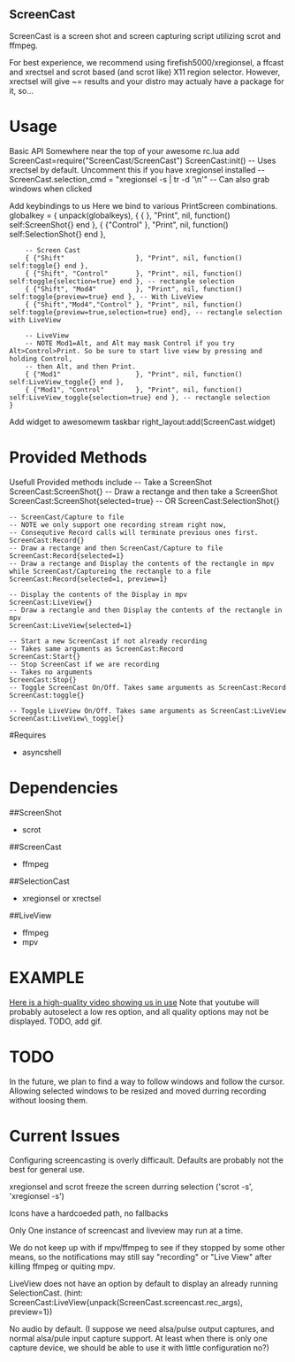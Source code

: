 
ScreenCast
----------

ScreenCast is a screen shot and screen capturing script utilizing scrot and ffmpeg.

For best experience, we recommend using firefish5000/xregionsel,
a ffcast and xrectsel and scrot based (and scrot like) X11 region selector. However, xrectsel will give ~= results and your distro may actualy have a package for it, so...

# Usage

Basic API
Somewhere near the top of your awesome rc.lua add
	ScreenCast=require("ScreenCast/ScreenCast")
	ScreenCast:init()
	-- Uses xrectsel by default. Uncomment this if you have xregionsel installed
	-- ScreenCast.selection_cmd = "xregionsel -s | tr -d '\n'" -- Can also grab windows when clicked


Add keybindings to us
Here we bind to various PrintScreen combinations.
	globalkey = { unpack(globalkeys),
		{ {							}, "Print", nil, function() self:ScreenShot{} end },
		{ {"Control"				}, "Print", nil, function() self:SelectionShot{} end },

		-- Screen Cast
		{ {"Shift"					}, "Print", nil, function() self:toggle{} end },
		{ {"Shift", "Control"		}, "Print", nil, function() self:toggle{selection=true} end }, -- rectangle selection
		{ {"Shift", "Mod4"			}, "Print", nil, function() self:toggle{preview=true} end }, -- With LiveView
		{ {"Shift","Mod4","Control"	}, "Print", nil, function() self:toggle{preview=true,selection=true} end}, -- rectangle selection with LiveView
		
		-- LiveView
		-- NOTE Mod1=Alt, and Alt may mask Control if you try Alt>Control>Print. So be sure to start live view by pressing and holding Control,
		-- then Alt, and then Print. 
		{ {"Mod1"					}, "Print", nil, function() self:LiveView_toggle{} end },
		{ {"Mod1", "Control"		}, "Print", nil, function() self:LiveView_toggle{selection=true} end }, -- rectangle selection
	}

Add widget to awesomewm taskbar
	right_layout:add(ScreenCast.widget)

# Provided Methods

Usefull Provided methods include
	-- Take a ScreenShot
	ScreenCast:ScreenShot{}
	-- Draw a rectange and then take a ScreenShot
	ScreenCast:ScreenShot{selected=true}
	-- OR
	ScreenCast:SelectionShot{}

	-- ScreenCast/Capture to file
	-- NOTE we only support one recording stream right now,
	-- Consequtive Record calls will terminate previous ones first.
	ScreenCast:Record{}
	-- Draw a rectange and then ScreenCast/Capture to file
	ScreenCast:Record{selected=1}
	-- Draw a rectange and Display the contents of the rectangle in mpv while ScreenCast/Captureing the rectangle to a file
	ScreenCast:Record{selected=1, preview=1}
  
	-- Display the contents of the Display in mpv
	ScreenCast:LiveView{}
	-- Draw a rectangle and then Display the contents of the rectangle in mpv
	ScreenCast:LiveView{selected=1}

	-- Start a new ScreenCast if not already recording
	-- Takes same arguments as ScreenCast:Record
	ScreenCast:Start{}
	-- Stop ScreenCast if we are recording
	-- Takes no arguments
	ScreenCast:Stop{}
	-- Toggle ScreenCast On/Off. Takes same arguments as ScreenCast:Record
	ScreenCast:toggle{}

	-- Toggle LiveView On/Off. Takes same arguments as ScreenCast:LiveView
	ScreenCast:LiveView\_toggle{}

#Requires
- asyncshell

# Dependencies

##ScreenShot
- scrot

##ScreenCast
- ffmpeg

##SelectionCast
- xregionsel or xrectsel

##LiveView
- ffmpeg
- mpv

# EXAMPLE
[Here is a high-quality video showing us in use](https://www.youtube.com/watch?v=PKh3Dn6zGqw) Note that youtube will probably autoselect a low res option, and all quality options may not be displayed.
TODO, add gif.


# TODO

In the future, we plan to find a way to follow windows and follow the cursor. Allowing selected windows to be
resized and moved durring recording without loosing them.

# Current Issues

Configuring screencasting is overly difficault. Defaults are probably not the best for general use.

xregionsel and scrot freeze the screen durring selection ('scrot -s', 'xregionsel -s')

Icons have a hardcoeded path, no fallbacks

Only One instance of screencast and liveview may run at a time.

We do not keep up with if mpv/ffmpeg to see if they stopped by some other means, so the notifications may still say "recording" or "Live View" after killing ffmpeg or quiting mpv. 

LiveView does not have an option by default to display an already running SelectionCast. (hint: ScreenCast:LiveView{unpack(ScreenCast.screencast.rec_args), preview=1})

No audio by default. (I suppose we need alsa/pulse output captures, and normal alsa/pule input capture support. At least when there is only one capture device, we should be able to use it with little configuration no?)
